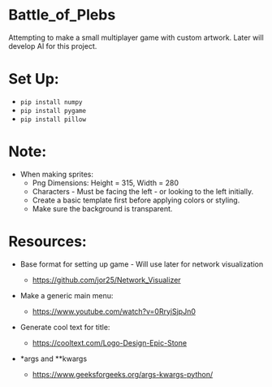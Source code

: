 # Battle_of_Plebs
Attempting to make a small multiplayer game with custom artwork.
Later will develop AI for this project.

# Set Up:
* `pip install numpy`
* `pip install pygame`
* `pip install pillow`

# Note:
* When making sprites:
    - Png Dimensions: Height = 315, Width = 280
    - Characters - Must be facing the left - or looking to the left initially.
    - Create a basic template first before applying colors or styling.
    - Make sure the background is transparent.

# Resources:
* Base format for setting up game - Will use later for network visualization
    * https://github.com/jor25/Network_Visualizer

* Make a generic main menu:
    * https://www.youtube.com/watch?v=0RryiSjpJn0
    
* Generate cool text for title:
    * https://cooltext.com/Logo-Design-Epic-Stone
    
* *args and **kwargs
    * https://www.geeksforgeeks.org/args-kwargs-python/